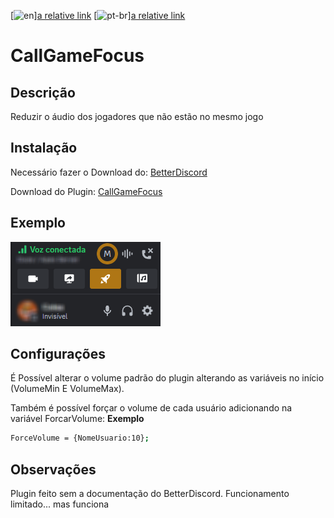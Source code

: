 [![en](https://img.shields.io/badge/lang-en-green.svg)][a relative link](EricCoisa/BDiscord-Plugins/tree/main/CallGameFocus)
[![pt-br](https://img.shields.io/badge/lang-pt--br-red.svg)][a relative link](EricCoisa/BDiscord-Plugins/blob/main/CallGameFocus/README.pt-br.md)

# CallGameFocus

## Descrição
Reduzir o áudio dos jogadores que não estão no mesmo jogo

## Instalação
Necessário fazer o Download do:
[BetterDiscord](https://betterdiscord.app/)

Download do Plugin: 
[CallGameFocus](https://github.com/EricCoisa/BDiscord-Plugins/blob/main/CallGameFocus/build/CallGameFocus.plugin.js)

## Exemplo
![1](https://github.com/EricCoisa/BDiscord-Plugins/blob/main/CallGameFocus/util/CallGameFocus-Example.png?raw=true)

## Configurações
É Possível alterar o volume padrão do plugin alterando as variáveis no início (VolumeMin E VolumeMax).

Também é possível forçar o volume de cada usuário adicionando na variável ForcarVolume: **Exemplo**
```bash
ForceVolume = {NomeUsuario:10};
```

## Observações
Plugin feito sem a documentação do BetterDiscord.
Funcionamento limitado... mas funciona

